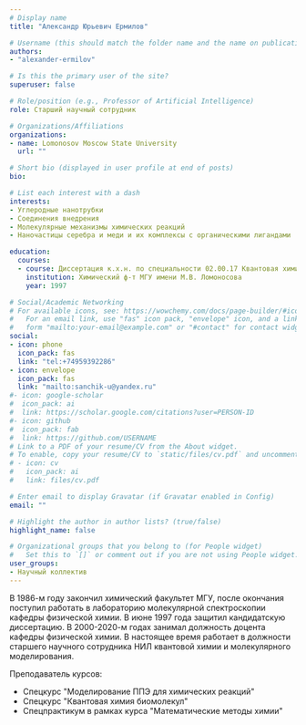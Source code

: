 ```yaml
---
# Display name
title: "Александр Юрьевич Ермилов"

# Username (this should match the folder name and the name on publications)
authors:
- "alexander-ermilov"

# Is this the primary user of the site?
superuser: false

# Role/position (e.g., Professor of Artificial Intelligence)
role: Старший научный сотрудник

# Organizations/Affiliations
organizations:
- name: Lomonosov Moscow State University
  url: ""

# Short bio (displayed in user profile at end of posts)
bio: 

# List each interest with a dash
interests:
- Углеродные нанотрубки
- Соединения внедрения
- Молекулярные механизмы химических реакций
- Наночастицы серебра и меди и их комплексы с органическими лигандами

education:
  courses:
  - course: Диссертация к.х.н. по специальности 02.00.17 Квантовая химия и математическое моделирование
    institution: Химический ф-т МГУ имени М.В. Ломоносова
    year: 1997

# Social/Academic Networking
# For available icons, see: https://wowchemy.com/docs/page-builder/#icons
#   For an email link, use "fas" icon pack, "envelope" icon, and a link in the
#   form "mailto:your-email@example.com" or "#contact" for contact widget.
social:
- icon: phone
  icon_pack: fas
  link: "tel:+74959392286"
- icon: envelope
  icon_pack: fas
  link: "mailto:sanchik-u@yandex.ru"
#- icon: google-scholar
#  icon_pack: ai
#  link: https://scholar.google.com/citations?user=PERSON-ID
#- icon: github
#  icon_pack: fab
#  link: https://github.com/USERNAME
# Link to a PDF of your resume/CV from the About widget.
# To enable, copy your resume/CV to `static/files/cv.pdf` and uncomment the lines below.
# - icon: cv
#   icon_pack: ai
#   link: files/cv.pdf

# Enter email to display Gravatar (if Gravatar enabled in Config)
email: ""

# Highlight the author in author lists? (true/false)
highlight_name: false

# Organizational groups that you belong to (for People widget)
#   Set this to `[]` or comment out if you are not using People widget.
user_groups:
- Научный коллектив
---
```

В 1986-м году закончил химический факультет МГУ,  после окончания поступил работать в лабораторию молекулярной спектроскопии кафедры физической химии. В июне 1997 года защитил кандидатскую диссертацию. В 2000-2020-м годах занимал должность доцента кафедры физической химии. В настоящее время работает в должности старшего научного сотрудника НИЛ квантовой химии и молекулярного моделирования.

Преподаватель курсов:
 - Спецкурс "Моделирование ППЭ для химических реакций"
 - Спецкурс "Квантовая химия биомолекул"
 - Спецпрактикум в рамках курса "Математические методы химии"
